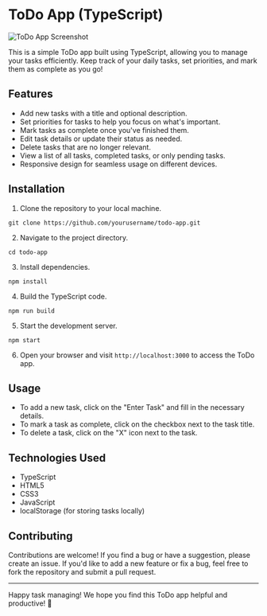 # ToDo App (TypeScript)

![ToDo App Screenshot](todo_app_screenshot.png)

This is a simple ToDo app built using TypeScript, allowing you to manage your tasks efficiently. Keep track of your daily tasks, set priorities, and mark them as complete as you go!

## Features

- Add new tasks with a title and optional description.
- Set priorities for tasks to help you focus on what's important.
- Mark tasks as complete once you've finished them.
- Edit task details or update their status as needed.
- Delete tasks that are no longer relevant.
- View a list of all tasks, completed tasks, or only pending tasks.
- Responsive design for seamless usage on different devices.

## Installation

1. Clone the repository to your local machine.

```
git clone https://github.com/yourusername/todo-app.git
```

2. Navigate to the project directory.

```
cd todo-app
```

3. Install dependencies.

```
npm install
```

4. Build the TypeScript code.

```
npm run build
```

5. Start the development server.

```
npm start
```

6. Open your browser and visit `http://localhost:3000` to access the ToDo app.

## Usage

- To add a new task, click on the "Enter Task" and fill in the necessary details.
- To mark a task as complete, click on the checkbox next to the task title.
- To delete a task, click on the "X" icon next to the task.


## Technologies Used

- TypeScript
- HTML5
- CSS3
- JavaScript
- localStorage (for storing tasks locally)

## Contributing

Contributions are welcome! If you find a bug or have a suggestion, please create an issue. If you'd like to add a new feature or fix a bug, feel free to fork the repository and submit a pull request.


---

Happy task managing! We hope you find this ToDo app helpful and productive! 🚀

